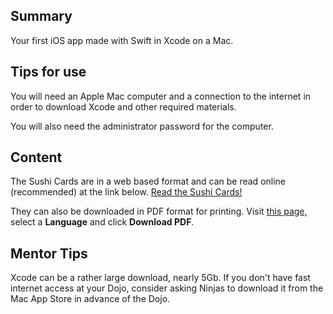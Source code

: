 ## Summary

 Your first iOS app made with Swift in Xcode on a Mac.


## Tips for use

You will need an Apple Mac computer and a connection to the internet in
order to download Xcode and other required materials.

You will also need the administrator password for the computer.

## Content

The Sushi Cards are in a web based format and can be read online
(recommended) at the link below. [Read the Sushi Cards\! ](https://mhanlon.gitbooks.io/beginner-xcode/content/)

They can also be downloaded in PDF format for printing. Visit [this
page,](https://www.gitbook.com/book/mhanlon/beginner-xcode/details)
select a <b>Language</b> and click <b>Download PDF</b>.

## Mentor Tips

Xcode can be a rather large download, nearly 5Gb. If you don't have fast
internet access at your Dojo, consider asking Ninjas to download it from
the Mac App Store in advance of the Dojo.

